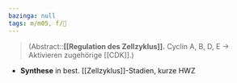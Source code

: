 ```yaml
---
bazinga: null
tags: m/m05, f/🧪
---
```

> (Abstract::**[[Regulation des Zellzyklus]].** Cyclin A, B, D, E → Aktivieren zugehörige [[CDK]].)
- **Synthese** in best. [[Zellzyklus]]-Stadien, kurze HWZ